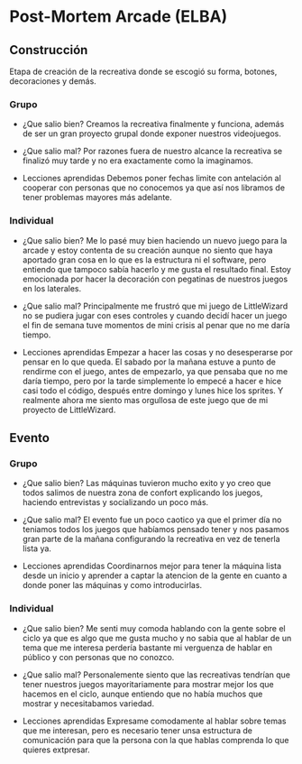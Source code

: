 # Post-Mortem Arcade (ELBA)

## Construcción
Etapa de creación de la recreativa donde se escogió su forma, botones, decoraciones y demás.

### Grupo
- ¿Que salio bien?
Creamos la recreativa finalmente y funciona, además de ser un gran proyecto grupal donde exponer nuestros videojuegos.

- ¿Que salio mal?
Por razones fuera de nuestro alcance la recreativa se finalizó muy tarde y no era exactamente como la imaginamos.

- Lecciones aprendidas
Debemos poner fechas limite con antelación al cooperar con personas que no conocemos ya que así nos libramos de tener problemas mayores más adelante.

### Individual
- ¿Que salio bien?
Me lo pasé muy bien haciendo un nuevo juego para la arcade y estoy contenta de su creación aunque no siento que haya aportado gran cosa en lo que es la estructura ni el software, pero entiendo que tampoco sabía hacerlo y me gusta el resultado final. Estoy emocionada por hacer la decoración con pegatinas de nuestros juegos en los laterales.

- ¿Que salio mal?
Principalmente me frustró que mi juego de LittleWizard no se pudiera jugar con eses controles y cuando decidí hacer un juego el fin de semana tuve momentos de mini crisis al penar que no me daría tiempo.

- Lecciones aprendidas
Empezar a hacer las cosas y no desesperarse por pensar en lo que queda. El sabado por la mañana estuve a punto de rendirme con el juego, antes de empezarlo, ya que pensaba que no me daría tiempo, pero por la tarde simplemente lo empecé a hacer e hice casi todo el código, después entre domingo y lunes hice los sprites. Y realmente ahora me siento mas orgullosa de este juego que de mi proyecto de LittleWizard.

## Evento

### Grupo
- ¿Que salio bien?
Las máquinas tuvieron mucho exito y yo creo que todos salimos de nuestra zona de confort explicando los juegos, haciendo entrevistas y socializando un poco más.

- ¿Que salio mal?
El evento fue un poco caotico ya que el primer día no teniamos todos los juegos que habíamos pensado tener y nos pasamos gran parte de la mañana configurando la recreativa en vez de tenerla lista ya.

- Lecciones aprendidas
Coordinarnos mejor para tener la máquina lista desde un inicio y aprender a captar la atencion de la gente en cuanto a donde poner las máquinas y como introducirlas.

### Individual
- ¿Que salio bien?
Me senti muy comoda hablando con la gente sobre el ciclo ya que es algo que me gusta mucho y no sabia que al hablar de un tema que me interesa perdería bastante mi verguenza de hablar en público y con personas que no conozco.

- ¿Que salio mal?
Personalemente siento que las recreativas tendrían que tener nuestros juegos mayoritariamente para mostrar mejor los que hacemos en el ciclo, aunque entiendo que no había muchos que mostrar y necesitabamos variedad.

- Lecciones aprendidas
Expresame comodamente al hablar sobre temas que me interesan, pero es necesario tener unsa estructura de comunicación para que la persona con la que hablas comprenda lo que quieres extpresar.